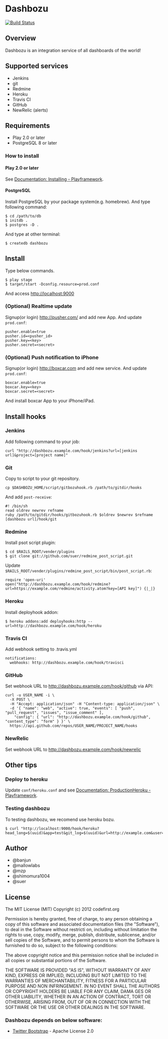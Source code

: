 Dashbozu
=====================================

[![Build Status](https://secure.travis-ci.org/codefirst/dashbozu.png?branch=master)](http://travis-ci.org/codefirst/dashbozu)

Overview
----------------
Dashbozu is an integration service of all dashboards of the world!

Supported services
-----------------------

 * Jenkins
 * git
 * Redmine
 * Heroku
 * Travis CI
 * GitHub
 * NewRelic (alerts)

Requirements
-----------------------

 * Play 2.0 or later
 * PostgreSQL 8 or later

### How to install

#### Play 2.0 or later

See [Documentation: Installing - Playframework](http://www.playframework.org/documentation/2.0/Installing).

#### PostgreSQL

Install PostgreSQL by your package system(e.g. homebrew). And type following command:

    $ cd /path/to/db
    $ initdb .
    $ postgres -D .

And type at other terminal:

    $ createdb dashbozu

Install
-----------------------

Type below commands.

    $ play stage
    $ target/start -Dconfig.resource=prod.conf

And access [http://localhost:9000](http://localhost:9000)

### (Optional) Realtime update

Signup(or login) http://pusher.com/ and add new App. And update ``prod.conf``:

    pusher.enable=true
    pusher.id=<pusher_id>
    pusher.key=<key>
    pusher.secret=<secret>

### (Optional) Push notification to iPhone

Signup(or login) http://boxcar.com and add new service. And update ``prod.conf``:

    boxcar.enable=true
    boxcar.key=<key>
    boxcar.secret=<secret>

And install boxcar App to your iPhone/iPad.

Install hooks
-----------------------

### Jenkins

Add following command to your job:

    curl "http://dashbozu.example.com/hook/jenkins?url=[jenkins url]&project=[project name]"

### Git

Copy to script to your git repository.

    cp $DASHBOZU_HOME/script/gitbozuhook.rb /path/to/gitdir/hooks

And add ``post-receive``:

    #! /bin/sh
    read oldrev newrev refname
    ruby /path/to/gitdir/hooks/gitbozuhook.rb $oldrev $newrev $refname [dashbozu url]/hook/git

### Redmine

Install psot script plugin:

    $ cd $RAILS_ROOT/vender/plugins
    $ git clone git://github.com/suer/redmine_post_script.git

Update ``$RAILS_ROOT/vender/plugins/redmine_post_script/bin/post_script.rb``:

    require 'open-uri'
    open("http://dashbozu.example.com/hook/redmine?url=https://example.com/redmine/activity.atom?key=[API key]") {|_|}

### Heroku

Install deployhook addon:

    $ heroku addons:add deployhooks:http --url=http://dashbozu.example.com/hook/heroku

### Travis CI

Add webhook setting to .travis.yml

    notifications:
      webhooks: http://dashbozu.example.com/hook/travisci

### GitHub

Set webhook URL to http://dashbozu.example.com/hook/github via API:

    curl -u USER_NAME -i \
      -X POST \
      -H "Accept: application/json" -H "Content-type: application/json" \
      -d '{ "name": "web", "active": true, "events": [ "push", "pull_request", "issues", "issue_comment" ],
        "config": { "url": "http://dashbozu.example.com/hook/github", "content_type": "form" } }' \
      https://api.github.com/repos/USER_NAME/PROJECT_NAME/hooks

### NewRelic

Set webhook URL to http://dashbozu.example.com/hook/newrelic

Other tips
-----------------------
### Deploy to heroku

Update ``conf/heroku.conf`` and see [Documentation: ProductionHeroku - Playframework](http://www.playframework.org/documentation/2.0/ProductionHeroku).

### Testing dashbozu

To testing dashbozu, we recomend use heroku bozu.

    $ curl "http://localhost:9000/hook/heroku?head_long=$(uuid)&app=test&git_log=$(uuid)&url=http://example.com&user=mzp"

Author
-----------------------
 * @banjun
 * @mallowlabs
 * @mzp
 * @shimomura1004
 * @suer

License
-----------------------

The MIT License (MIT) Copyright (c) 2012 codefirst.org

Permission is hereby granted, free of charge, to any person obtaining a copy of this software and associated documentation files (the "Software"), to deal in the Software without restricti on, including without limitation the rights to use, copy, modify, merge, publish, distribute, sublicense, and/or sell copies of the Software, and to permit persons to whom the Software is furnished to do so, subject to the following conditions:

The above copyright notice and this permission notice shall be included in all copies or substantial portions of the Software.

THE SOFTWARE IS PROVIDED "AS IS", WITHOUT WARRANTY OF ANY KIND, EXPRESS OR IMPLIED, INCLUDING
BUT NOT LIMITED TO THE WARRANTIES OF MERCHANTABILITY, FITNESS FOR A PARTICULAR PURPOSE AND NON
INFRINGEMENT. IN NO EVENT SHALL THE AUTHORS OR COPYRIGHT HOLDERS BE LIABLE FOR ANY CLAIM, DAMA
GES OR OTHER LIABILITY, WHETHER IN AN ACTION OF CONTRACT, TORT OR OTHERWISE, ARISING FROM, OUT
 OF OR IN CONNECTION WITH THE SOFTWARE OR THE USE OR OTHER DEALINGS IN THE SOFTWARE.

### Dashbozu depends on below software:

 * [Twitter Bootstrap](http://twitter.github.com/bootstrap/) - Apache License 2.0

